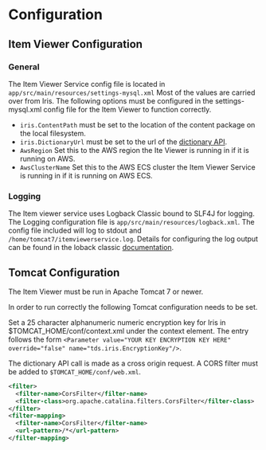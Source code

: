 # Configuration

## Item Viewer Configuration
### General
The Item Viewer Service config file is located in `app/src/main/resources/settings-mysql.xml`
Most of the values are carried over from Iris.
The following options must be configured in the settings-mysql.xml config file for the Item Viewer to function correctly.
-  `iris.ContentPath` must be set to the location of the content package on the local filesystem.
-  `iris.DictionaryUrl` must be set to the url of the [dictionary API](https://github.com/SmarterApp/TDS_Dictionary).
-  `AwsRegion` Set this to the AWS region the Ite Viewer is running in if it is running on AWS.
-  `AwsClusterName` Set this to the AWS ECS cluster the Item Viewer Service is running in if it is running on AWS ECS.

### Logging
The Item viewer service uses Logback Classic bound to SLF4J for logging.
The Logging configuration file is `app/src/main/resources/logback.xml`.
The config file included will log to stdout and `/home/tomcat7/itemviewerservice.log`.
Details for configuring the log output can be found in the loback classic [documentation](https://logback.qos.ch/manual/configuration.html).

## Tomcat Configuration
The Item Viewer must be run in Apache Tomcat 7 or newer.

In order to run correctly the following Tomcat configuration needs to be set.

Set a 25 character alphanumeric numeric encryption key for Iris in $TOMCAT_HOME/conf/context.xml under the context element.
The entry follows the form `<Parameter value="YOUR KEY ENCRYPTION KEY HERE" override="false" name="tds.iris.EncryptionKey"/>`.

The dictionary API call is made as a cross origin request. A CORS filter must be added to `$TOMCAT_HOME/conf/web.xml`.

```xml
<filter>
  <filter-name>CorsFilter</filter-name>
  <filter-class>org.apache.catalina.filters.CorsFilter</filter-class>
</filter>
<filter-mapping>
  <filter-name>CorsFilter</filter-name>
  <url-pattern>/*</url-pattern>
</filter-mapping>
```

